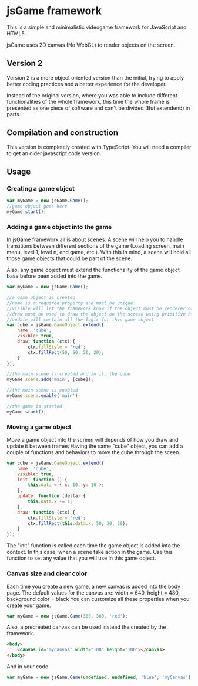 # jsGame framework

This is a simple and minimalistic videogame framework for JavaScript and HTML5.

jsGame uses 2D canvas (No WebGL) to render objects on the screen.

## Version 2

Version 2 is a more object oriented version than the initial, trying to apply 
better coding practices and a better experience for the developer.

Instead of the original version, where you was able to include different functionalities
of the whole framework, this time the whole frame is presented as one piece of software
and can't be divided (But extendend) in parts.

## Compilation and construction

This version is completely created with TypeScript. You will need a compiler to get an older
javascript code version. 

## Usage

### Creating a game object

```javascript
var myGame = new jsGame.Game();
//game object goes here
myGame.start();
```

### Adding a game object into the game

In jsGame framework all is about scenes. A scene will help you to handle transitions between
different sections of the game (Loading screen, main menu, level 1, level n, end game, etc.).
With this in mind, a scene will hold all those game objects that could be part of the scene.

Also, any game object must extend the functionality of the game object base before been added
into the game.

```javascript
var myGame = new jsGame.Game();

//a game object is created
//name is a required property and must be unique.
//visible will let the framework know if the object must be renderer or not
//draw must be used to draw the object on the screen using primitive html5 directives
//update will contain all the logic for this game object 
var cube = jsGame.GameObject.extend({
    name: 'cube',
    visible: true,
    draw: function (ctx) {
        ctx.fillStyle = 'red';
        ctx.fillRect(50, 50, 20, 20);
    }
});

//the main scene is created and in it, the cube
myGame.scene.add('main', [cube]);

//the main scene is enabled
myGame.scene.enable('main');

//the game is started
myGame.start();
```

### Moving a game object

Move a game object into the screen will depends of how you draw and update it between frames
Having the same "cube" object, you can add a couple of functions and behaviors to move the cube
through the sceen.

```javascript
var cube = jsGame.GameObject.extend({
    name: 'cube',
    visible: true,
    init: function () {
        this.data = { x: 10, y: 10 };
    },
    update: function (delta) {
        this.data.x += 1;
    },
    draw: function (ctx) {
        ctx.fillStyle = 'red';
        ctx.fillRect(this.data.x, 50, 20, 20);
    }
});
```

The "init" function is called each time the game object is added into the context.
In this case, when a scene take action in the game.
Use this function to set any value that you will use in this game object.

### Canvas size and clear color

Each time you create a new game, a new canvas is added into the body page.
The default values for the canvas are: width = 640, height = 480, background color = black
You can customize all these properties when you create your game.

```javascript
var myGame = new jsGame.Game(300, 300, 'red');
```

Also, a precreated canvas can be used instead the created by the framework.

```html
<body>
    <canvas id='myCanvas' width="100" height="100"></canvas>
</body>
```

And in your code

```javascript
var myGame = new jsGame.Game(undefined, undefined, 'blue', 'myCanvas');
```